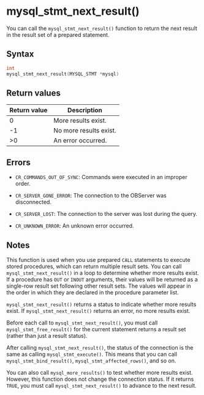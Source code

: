 mysql_stmt_next_result() 
=============================================

You can call the `mysql_stmt_next_result()` function to return the next result in the result set of a prepared statement. 

Syntax 
---------------------------

```c
int
mysql_stmt_next_result(MYSQL_STMT *mysql)
```



Return values 
----------------------------------



| Return value |      Description       |
|--------------|------------------------|
| 0            | More results exist.    |
| -1           | No more results exist. |
| \>0          | An error occurred.     |



Errors 
---------------------------

* `CR_COMMANDS_OUT_OF_SYNC`: Commands were executed in an improper order.

  

* `CR_SERVER_GONE_ERROR`: The connection to the OBServer was disconnected.

  

* `CR_SERVER_LOST`: The connection to the server was lost during the query.

  

* `CR_UNKNOWN_ERROR`: An unknown error occurred.

  




Notes 
--------------------------

This function is used when you use prepared `CALL` statements to execute stored procedures, which can return multiple result sets. You can call `mysql_stmt_next_result()` in a loop to determine whether more results exist. If a procedure has `OUT` or `INOUT` arguments, their values will be returned as a single-row result set following other result sets. The values will appear in the order in which they are declared in the procedure parameter list. 

`mysql_stmt_next_result()` returns a status to indicate whether more results exist. If `mysql_stmt_next_result()` returns an error, no more results exist. 

Before each call to `mysql_stmt_next_result()`, you must call `mysql_stmt_free_result()` for the current statement returns a result set (rather than just a result status). 

After calling `mysql_stmt_next_result()`, the status of the connection is the same as calling `mysql_stmt_execute()`. This means that you can call `mysql_stmt_bind_result()`, `mysql_stmt_affected_rows()`, and so on. 

You can also call `mysql_more_results()` to test whether more results exist. However, this function does not change the connection status. If it returns `TRUE`, you must call `mysql_stmt_next_result()` to advance to the next result.
